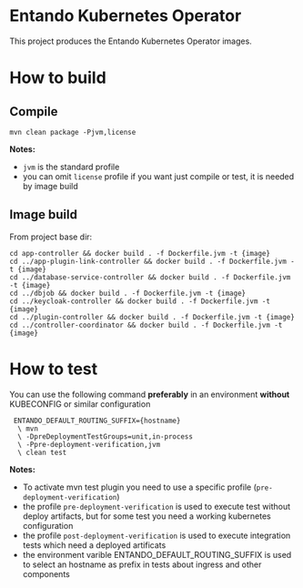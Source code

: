 # Entando Kubernetes Operator

This project produces the Entando Kubernetes Operator images.

# How to build

## Compile

```
mvn clean package -Pjvm,license
```

**Notes:**
* `jvm` is the standard profile
* you can omit `license` profile if you want just compile or test, it is needed by image build

## Image build

From project base dir:

```
cd app-controller && docker build . -f Dockerfile.jvm -t {image}
cd ../app-plugin-link-controller && docker build . -f Dockerfile.jvm -t {image}
cd ../database-service-controller && docker build . -f Dockerfile.jvm -t {image}
cd ../dbjob && docker build . -f Dockerfile.jvm -t {image}
cd ../keycloak-controller && docker build . -f Dockerfile.jvm -t {image}
cd ../plugin-controller && docker build . -f Dockerfile.jvm -t {image}
cd ../controller-coordinator && docker build . -f Dockerfile.jvm -t {image}
```
# How to test

You can use the following command **preferably** in an environment **without** KUBECONFIG or similar configuration
```
 ENTANDO_DEFAULT_ROUTING_SUFFIX={hostname}
  \ mvn
  \ -DpreDeploymentTestGroups=unit,in-process
  \ -Ppre-deployment-verification,jvm 
  \ clean test
```

**Notes:**
* To activate mvn test plugin you need to use a specific profile (`pre-deployment-verification`)
* the profile `pre-deployment-verification` is used to execute test without deploy artifacts, but for some test you need a working kubernetes configuration
* the profile `post-deployment-verification` is used to execute integration tests which need a deployed artificats
* the environment varible ENTANDO_DEFAULT_ROUTING_SUFFIX is used to select an hostname as prefix in tests about ingress and other components
